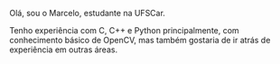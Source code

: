 Olá, sou o Marcelo, estudante na UFSCar. 

Tenho experiência com C, C++ e Python principalmente, com conhecimento básico de OpenCV, mas também gostaria de ir atrás de experiência em outras áreas.


